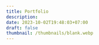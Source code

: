 ```yaml
---
title: Portfolio
description:
date: 2023-10-02T19:48:03+07:00
draft: false
thumbnail: /thumbnails/blank.webp
---
```


